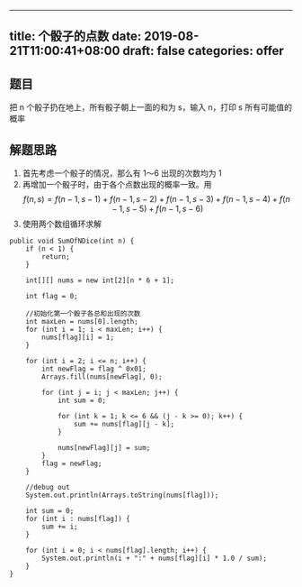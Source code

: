 
---
title: 个骰子的点数
date: 2019-08-21T11:00:41+08:00
draft: false
categories: offer
---


## 题目

把 n 个骰子扔在地上，所有骰子朝上一面的和为 s，输入 n，打印 s 所有可能值的概率

## 解题思路

  1. 首先考虑一个骰子的情况，那么有 1～6 出现的次数均为 1
  2. 再增加一个骰子时，由于各个点数出现的概率一致。用 $$f(n,s)=f(n-1,s-1)+f(n-1,s-2)+f(n-1,s-3)+f(n-1,s-4)+f(n-1,s-5)+f(n-1,s-6)$$
  3. 使用两个数组循环求解

```
public void SumOfNDice(int n) {
    if (n < 1) {
        return;
    }

    int[][] nums = new int[2][n * 6 + 1];

    int flag = 0;

    //初始化第一个骰子各总和出现的次数
    int maxLen = nums[0].length;
    for (int i = 1; i < maxLen; i++) {
        nums[flag][i] = 1;
    }

    for (int i = 2; i <= n; i++) {
        int newFlag = flag ^ 0x01;
        Arrays.fill(nums[newFlag], 0);

        for (int j = i; j < maxLen; j++) {
            int sum = 0;

            for (int k = 1; k <= 6 && (j - k >= 0); k++) {
                sum += nums[flag][j - k];
            }

            nums[newFlag][j] = sum;
        }
        flag = newFlag;
    }

    //debug out
    System.out.println(Arrays.toString(nums[flag]));

    int sum = 0;
    for (int i : nums[flag]) {
        sum += i;
    }

    for (int i = 0; i < nums[flag].length; i++) {
        System.out.println(i + ":" + nums[flag][i] * 1.0 / sum);
    }
}
```

